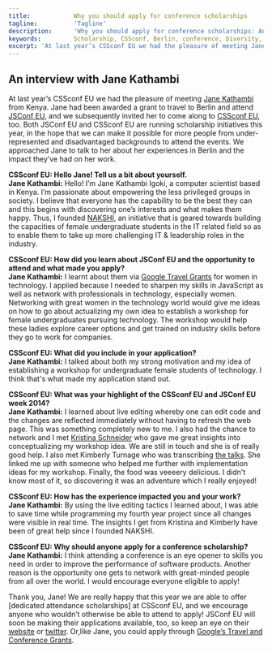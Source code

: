 ```yaml
---
title:            Why you should apply for conference scholarships
tagline:          'Tagline'
description:      'Why you should apply for conference scholarships: An interview with Jane Kathambi'
keywords:         Scholarship, CSSconf, Berlin, conference, Diversity, application, Jane, Kathambi, travel, grant
excerpt: 'At last year’s CSSconf EU we had the pleasure of meeting Jane Kathambi from Kenya. Jane had been awarded a grant to travel to Berlin and attend JSConf EU, and we subsequently invited her to come along to CSSconf EU, too.'
---
```



## An interview with Jane Kathambi 

At last year’s CSSconf EU we had the pleasure of meeting [Jane Kathambi](https://www.linkedin.com/pub/jenny-kathambi/70/340/30) from Kenya. Jane had been awarded a grant to travel to Berlin and attend [JSConf EU](http://2015.jsconf.eu/), and we subsequently invited her to come along to [CSSconf EU](http://2015.cssconf.eu/), too. Both JSConf EU and CSSconf EU are running scholarship initiatives this year, in the hope that we can make it possible for more people from under-represented and disadvantaged backgrounds to attend the events. We approached Jane to talk to her about her experiences in Berlin and the impact they’ve had on her work.

**CSSconf EU: Hello Jane! Tell us a bit about yourself.**  
**Jane Kathambi:** Hello! I’m Jane Kathambi Igoki, a computer scientist based in Kenya. I’m passionate about empowering the less privileged groups in society. I believe that everyone has the capability to be the best they can and this begins with discovering one’s interests and what makes them happy. Thus, I founded [NAKSHI](http://www.nakshi.co.ke/), an initiative that is geared towards building the capacities of female undergraduate students in the IT related field so as to enable them to take up more challenging IT & leadership roles in the industry.

**CSSconf EU: How did you learn about JSConf EU and the opportunity to attend and what made you apply?**  
**Jane Kathambi:** I learnt about them via [Google Travel Grants](https://www.google.com/edu/scholarships/google-travel-and-conference-grants/) for women in technology. I applied because I needed to sharpen my skills in JavaScript as well as network with professionals in technology, especially women. Networking with great women in the technology world would give me ideas on how to go about actualizing my own idea to establish a workshop for female undergraduates pursuing technology. The workshop would help these ladies explore career options and get trained on industry skills before they go to work for companies.

**CSSconf EU: What did you include in your application?**   
**Jane Kathambi:** I talked about both my strong motivation and my idea of establishing a workshop for undergraduate female students of technology. I think that's what made my application stand out.

**CSSconf EU: What was your highlight of the CSSconf EU and JSConf EU week 2014?**  
**Jane Kathambi:** I learned about live editing whereby one can edit code and the changes are reflected immediately without having to refresh the web page. This was something completely new to me. I also had the chance to network and I met [Kristina Schneider](https://twitter.com/kriesse) who gave me great insights into conceptualizing my workshop idea. We are still in touch and she is of really good help. I also met Kimberly Turnage who was transcribing [the talks](http://www.wyccon.com/). She linked me up with someone who helped me further with implementation ideas for my workshop. Finally, the food was veeeery delicious. I didn't know most of it, so discovering it was an adventure which I really enjoyed!

**CSSconf EU: How has the experience impacted you and your work?**  
**Jane Kathambi:** By using the live editing tactics I learned about, I was able to save time while programming my fourth year project since all changes were visible in real time. The insights I get from Kristina and Kimberly have been of great help since I founded NAKSHI.

**CSSconf EU: Why should anyone apply for a conference scholarship?**   
**Jane Kathambi:** I think attending a conference is an eye opener to skills you need in order to improve the performance of software products. Another reason is the opportunity one gets to network with great-minded people from all over the world. I would encourage everyone eligible to apply!

Thank you, Jane! We are really happy that this year we are able to offer [dedicated attendance scholarships] at CSSconf EU, and we encourage anyone who wouldn’t otherwise be able to attend to apply! JSConf EU will soon be making their applications available, too, so keep an eye on their [website](http://2015.jsconf.eu/) or [twitter](https://twitter.com/jsconfeu). Or,like Jane, you could apply through [Google’s Travel and Conference Grants](https://www.google.com/edu/scholarships/google-travel-and-conference-grants/).
